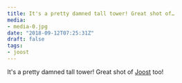 ```yaml
---
title: It's a pretty damned tall tower! Great shot of…
media:
- media-0.jpg
date: "2018-09-12T07:25:31Z"
draft: false
tags:
- joost
---
```

It's a pretty damned tall tower\! Great shot of [Joost](/tags/joost) too\!
